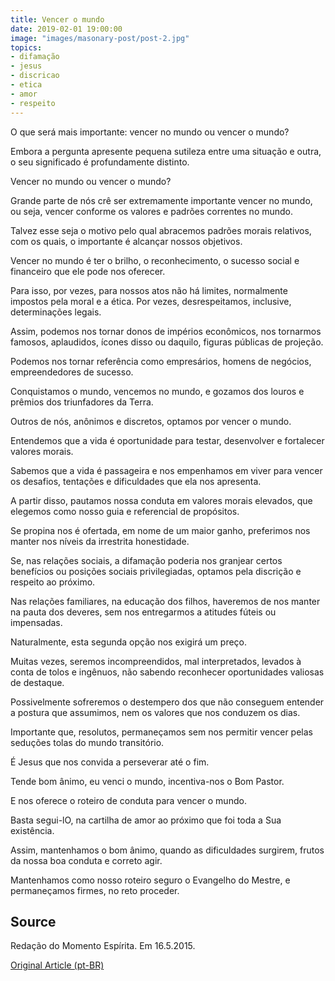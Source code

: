 ```yaml
---
title: Vencer o mundo
date: 2019-02-01 19:00:00
image: "images/masonary-post/post-2.jpg"
topics: 
- difamação
- jesus
- discricao
- etica
- amor
- respeito
---
```



O que será mais importante: vencer no mundo ou vencer o mundo?

Embora a pergunta apresente pequena sutileza entre uma situação e outra, o seu
significado é profundamente distinto.

Vencer no mundo ou vencer o mundo?

Grande parte de nós crê ser extremamente importante vencer no mundo, ou seja,
vencer conforme os valores e padrões correntes no mundo.

Talvez esse seja o motivo pelo qual abracemos padrões morais relativos, com os
quais, o importante é alcançar nossos objetivos.

Vencer no mundo é ter o brilho, o reconhecimento, o sucesso social e financeiro
que ele pode nos oferecer.

Para isso, por vezes, para nossos atos não há limites, normalmente impostos
pela moral e a ética. Por vezes, desrespeitamos, inclusive, determinações
legais.

Assim, podemos nos tornar donos de impérios econômicos, nos tornarmos famosos,
aplaudidos, ícones disso ou daquilo, figuras públicas de projeção.

Podemos nos tornar referência como empresários, homens de negócios,
empreendedores de sucesso.

Conquistamos o mundo, vencemos no mundo, e gozamos dos louros e prêmios dos
triunfadores da Terra.

Outros de nós, anônimos e discretos, optamos por vencer o mundo.

Entendemos que a vida é oportunidade para testar, desenvolver e fortalecer
valores morais.

Sabemos que a vida é passageira e nos empenhamos em viver para vencer os
desafios, tentações e dificuldades que ela nos apresenta.

A partir disso, pautamos nossa conduta em valores morais elevados, que elegemos
como nosso guia e referencial de propósitos.

Se propina nos é ofertada, em nome de um maior ganho, preferimos nos manter nos
níveis da irrestrita honestidade.

Se, nas relações sociais, a difamação poderia nos granjear certos benefícios ou
posições sociais privilegiadas, optamos pela discrição e respeito ao próximo.

Nas relações familiares, na educação dos filhos, haveremos de nos manter na
pauta dos deveres, sem nos entregarmos a atitudes fúteis ou impensadas.

Naturalmente, esta segunda opção nos exigirá um preço.

Muitas vezes, seremos incompreendidos, mal interpretados, levados à conta de
tolos e ingênuos, não sabendo reconhecer oportunidades valiosas de destaque.

Possivelmente sofreremos o destempero dos que não conseguem entender a postura
que assumimos, nem os valores que nos conduzem os dias.

Importante que, resolutos, permaneçamos sem nos permitir vencer pelas seduções
tolas do mundo transitório.

É Jesus que nos convida a perseverar até o fim.

Tende bom ânimo, eu venci o mundo, incentiva-nos o Bom Pastor.

E nos oferece o roteiro de conduta para vencer o mundo.

Basta segui-lO, na cartilha de amor ao próximo que foi toda a Sua existência.

Assim, mantenhamos o bom ânimo, quando as dificuldades surgirem, frutos da
nossa boa conduta e correto agir.

Mantenhamos como nosso roteiro seguro o Evangelho do Mestre, e permaneçamos
firmes, no reto proceder.

## Source
Redação do Momento Espírita.
Em 16.5.2015.

[Original Article (pt-BR)](http://www.momento.com.br/pt/ler_texto.php?id=4468)
